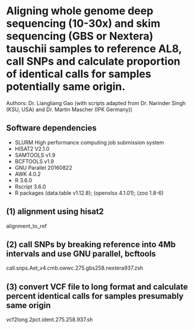 
# Aligning whole genome deep sequencing (10-30x) and skim sequencing (GBS or Nextera) tauschii samples to reference AL8, call SNPs and calculate proportion of identical calls for samples potentially same origin.
Authors: Dr. Liangliang Gao (with scripts adapted from Dr. Narinder Singh (KSU, USA)  and Dr. Martin Mascher (IPK Germany))

## Software dependencies
- SLURM High performance computing job submission system
- HISAT2 V2.1.0
- SAMTOOLS v1.9 
- BCFTOOLS v1.9
- GNU Parallel 20160822
- AWK 4.0.2
- R 3.6.0
- Rscript 3.6.0
- R packages (data.table v1.12.8); (openxlsx 4.1.01); (zoo 1.8-6) 

## (1)  alignment using hisat2
alignment_to_ref

## (2) call SNPs by breaking reference into 4Mb intervals and use GNU parallel, bcftools
call.snps.Aet_v4.cmb.owwc.275.gbs258.nextera937.zsh


## (3) convert VCF file to long format and calculate percent identical calls for samples presumably same origin
vcf2long.2pct.ident.275.258.937.sh

